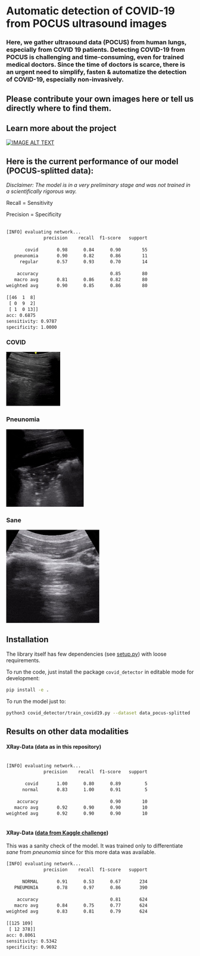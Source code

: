 # Automatic detection of COVID-19 from POCUS ultrasound images

### Here, we gather ultrasound data (POCUS) from human lungs, especially from COVID 19 patients. Detecting COVID-19 from POCUS is challenging and time-consuming, even for trained medical doctors. Since the time of doctors is scarce, there is an urgent need to simplify, fasten & automatize the detection of COVID-19, especially non-invasively.  

## Please contribute your own images here or tell us directly where to find them. 




## Learn more about the project
[![IMAGE ALT TEXT](pocovidnet/plots/pitch.jpg)](https://www.youtube.com/watch?v=UY34-d_yHwo& "POCUS 4 COVID19")


## Here is the current performance of our model (POCUS-splitted data):
*Disclaimer: The model is in a very preliminary stage and was not trained in a scientifically rigorous way.*

Recall = Sensitivity 

Precision = Specificity

```

[INFO] evaluating network...
              precision    recall  f1-score   support

       covid       0.98      0.84      0.90        55
   pneunomia       0.90      0.82      0.86        11
     regular       0.57      0.93      0.70        14

    accuracy                           0.85        80
   macro avg       0.81      0.86      0.82        80
weighted avg       0.90      0.85      0.86        80

[[46  1  8]
 [ 0  9  2]
 [ 1  0 13]]
acc: 0.6875
sensitivity: 0.9787
specificity: 1.0000

```





### COVID
![COVID](data/pocus/cleaned_data_images/covid/Cov-Atlas+(44).gif_frame40.jpg)  
### Pneunomia
![Pneunomia](data/pocus/cleaned_data_images/pneunomia/Pneu-Atlas-pneumonia.gif_frame0.jpg)
### Sane
![Sane](data/pocus/cleaned_data_images/regular/Reg-Atlas.gif_frame0.jpg)




## Installation

The library itself has few dependencies (see [setup.py](setup.py)) with loose requirements. 

To run the code, just install the package `covid_detector` in editable mode for development:

```sh
pip install -e .
```

To run the model just to:

```sh
python3 covid_detector/train_covid19.py --dataset data_pocus-splitted
```


## Results on other data modalities

#### XRay-Data (data as in this repository)
```

[INFO] evaluating network...
              precision    recall  f1-score   support

       covid       1.00      0.80      0.89         5
      normal       0.83      1.00      0.91         5

    accuracy                           0.90        10
   macro avg       0.92      0.90      0.90        10
weighted avg       0.92      0.90      0.90        10


```


#### XRay-Data ([data from Kaggle challenge](https://www.kaggle.com/paultimothymooney/chest-xray-pneumonia/kernels))
This was a sanity check of the model. It was trained only to differentiate *sane* from *pneunomia* since for this more data was available.
```
[INFO] evaluating network...
              precision    recall  f1-score   support

      NORMAL       0.91      0.53      0.67       234
   PNEUMONIA       0.78      0.97      0.86       390

    accuracy                           0.81       624
   macro avg       0.84      0.75      0.77       624
weighted avg       0.83      0.81      0.79       624

[[125 109]
 [ 12 378]]
acc: 0.8061
sensitivity: 0.5342
specificity: 0.9692
```
